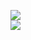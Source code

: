 [![](https://img.shields.io/badge/Made%20With-Github%20Spray-lightgrey.svg?style=for-the-badge&logo=github)](https://github.com/Annihil/github-spray#9844)  
[![](https://i.imgur.com/2DrTn0Z.gif)](https://github.com/Annihil/github-spray)